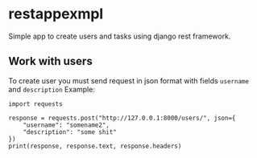 # restappexmpl
Simple app to create users and tasks using django rest framework.

## Work with users
To create user you must send request in json format with fields `username` and `description`
Example:
```
import requests

response = requests.post("http://127.0.0.1:8000/users/", json={
    "username": "somename2",
    "description": "some shit"
})
print(response, response.text, response.headers)
```
